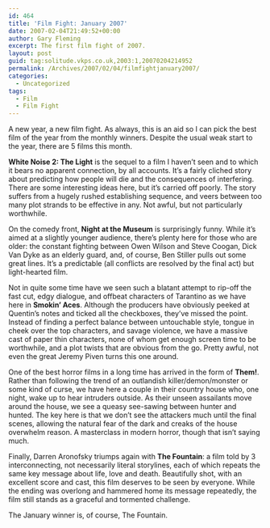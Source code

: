 ```yaml
---
id: 464
title: 'Film Fight: January 2007'
date: 2007-02-04T21:49:52+00:00
author: Gary Fleming
excerpt: The first film fight of 2007.
layout: post
guid: tag:solitude.vkps.co.uk,2003:1,20070204214952
permalink: /Archives/2007/02/04/filmfightjanuary2007/
categories:
  - Uncategorized
tags:
  - Film
  - Film Fight
---
```

A new year, a new film fight. As always, this is an aid so I can pick the best film of the year from the monthly winners. Despite the usual weak start to the year, there are 5 films this month.

**White Noise 2: The Light** is the sequel to a film I haven&#8217;t seen and to which it bears no apparent connection, by all accounts. It&#8217;s a fairly cliched story about predicting how people will die and the consequences of interfering. There are some interesting ideas here, but it&#8217;s carried off poorly. The story suffers from a hugely rushed establishing sequence, and veers between too many plot strands to be effective in any. Not awful, but not particularly worthwhile.

On the comedy front, **Night at the Museum** is surprisingly funny. While it&#8217;s aimed at a slightly younger audience, there&#8217;s plenty here for those who are older: the constant fighting between Owen Wilson and Steve Coogan, Dick Van Dyke as an elderly guard, and, of course, Ben Stiller pulls out some great lines. It&#8217;s a predictable (all conflicts are resolved by the final act) but light-hearted film.

Not in quite some time have we seen such a blatant attempt to rip-off the fast cut, edgy dialogue, and offbeat characters of Tarantino as we have here in **Smokin&#8217; Aces**. Although the producers have obviously peeked at Quentin&#8217;s notes and ticked all the checkboxes, they&#8217;ve missed the point. Instead of finding a perfect balance between untouchable style, tongue in cheek over the top characters, and savage violence, we have a massive cast of paper thin characters, none of whom get enough screen time to be worthwhile, and a plot twists that are obvious from the go. Pretty awful, not even the great Jeremy Piven turns this one around.

One of the best horror films in a long time has arrived in the form of **Them!**. Rather than following the trend of an outlandish killer/demon/monster or some kind of curse, we have here a couple in their country house who, one night, wake up to hear intruders outside. As their unseen assailants move around the house, we see a queasy see-sawing between hunter and hunted. The key here is that we don&#8217;t see the attackers much until the final scenes, allowing the natural fear of the dark and creaks of the house overwhelm reason. A masterclass in modern horror, though that isn&#8217;t saying much.

Finally, Darren Aronofsky triumps again with **The Fountain**: a film told by 3 interconnecting, not necessarily literal storylines, each of which repeats the same key message about life, love and death. Beautifully shot, with an excellent score and cast, this film deserves to be seen by everyone. While the ending was overlong and hammered home its message repeatedly, the film still stands as a graceful and tormented challenge.

The January winner is, of course, The Fountain.